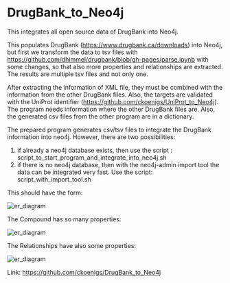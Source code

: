# DrugBank_to_Neo4j
This integrates all open source data of DrugBank into Neo4j.


This populates DrugBank (https://www.drugbank.ca/downloads) into Neo4j, but first we transform the data to tsv files with 
https://github.com/dhimmel/drugbank/blob/gh-pages/parse.ipynb
with some changes, so that also more properties and relationships are extracted. The results are multiple tsv files and not only one.

After extracting the information of XML file, they must be combined with the information from the other DrugBank files. Also, the targets are validated with the UniProt identifier (https://github.com/ckoenigs/UniProt_to_Neo4j). The program needs information where the other DrugBank files are. Also, the generated csv files from the other program are in a dictionary.

The prepared program generates csv/tsv files to integrate the DrugBank information into neo4j. However, there are two possibilities:
1. if already a neo4j database exists, then use the script : script_to_start_program_and_integrate_into_neo4j.sh 
2. if there is no neo4j database, then with the neo4j-admin import tool the data can be integrated very fast. Use the script: script_with_import_tool.sh

This should have the form:

![er_diagram](https://github.com/ckoenigs/DrugBank_to_Neo4j/blob/master/drugbank_er_final.png)


The Compound has so many properties:

![er_diagram](https://github.com/ckoenigs/DrugBank_to_Neo4j/blob/master/drugbank_compound.png)

The Relationships have also some properties:

![er_diagram](https://github.com/ckoenigs/DrugBank_to_Neo4j/blob/master/drugbank_er_rela_2.png)

Link: https://github.com/ckoenigs/DrugBank_to_Neo4j
